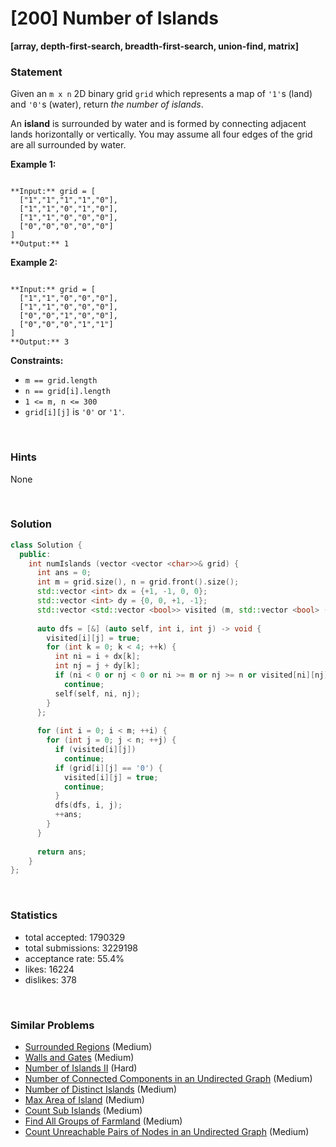 # [200] Number of Islands

**[array, depth-first-search, breadth-first-search, union-find, matrix]**

### Statement

Given an `m x n` 2D binary grid `grid` which represents a map of `'1'`s (land) and `'0'`s (water), return *the number of islands*.

An **island** is surrounded by water and is formed by connecting adjacent lands horizontally or vertically. You may assume all four edges of the grid are all surrounded by water.


**Example 1:**

```

**Input:** grid = [
  ["1","1","1","1","0"],
  ["1","1","0","1","0"],
  ["1","1","0","0","0"],
  ["0","0","0","0","0"]
]
**Output:** 1

```

**Example 2:**

```

**Input:** grid = [
  ["1","1","0","0","0"],
  ["1","1","0","0","0"],
  ["0","0","1","0","0"],
  ["0","0","0","1","1"]
]
**Output:** 3

```

**Constraints:**
* `m == grid.length`
* `n == grid[i].length`
* `1 <= m, n <= 300`
* `grid[i][j]` is `'0'` or `'1'`.


<br>

### Hints

None

<br>

### Solution

```cpp
class Solution {
  public:
    int numIslands (vector <vector <char>>& grid) {
      int ans = 0;
      int m = grid.size(), n = grid.front().size();
      std::vector <int> dx = {+1, -1, 0, 0};
      std::vector <int> dy = {0, 0, +1, -1};
      std::vector <std::vector <bool>> visited (m, std::vector <bool> (n));
      
      auto dfs = [&] (auto self, int i, int j) -> void {
        visited[i][j] = true;
        for (int k = 0; k < 4; ++k) {
          int ni = i + dx[k];
          int nj = j + dy[k];
          if (ni < 0 or nj < 0 or ni >= m or nj >= n or visited[ni][nj] or grid[ni][nj] == '0')
            continue;
          self(self, ni, nj);
        }
      };
      
      for (int i = 0; i < m; ++i) {
        for (int j = 0; j < n; ++j) {
          if (visited[i][j])
            continue;
          if (grid[i][j] == '0') {
            visited[i][j] = true;
            continue;
          }
          dfs(dfs, i, j);
          ++ans;
        }
      }
      
      return ans;
    }
};
```

<br>

### Statistics

- total accepted: 1790329
- total submissions: 3229198
- acceptance rate: 55.4%
- likes: 16224
- dislikes: 378

<br>

### Similar Problems

- [Surrounded Regions](https://leetcode.com/problems/surrounded-regions) (Medium)
- [Walls and Gates](https://leetcode.com/problems/walls-and-gates) (Medium)
- [Number of Islands II](https://leetcode.com/problems/number-of-islands-ii) (Hard)
- [Number of Connected Components in an Undirected Graph](https://leetcode.com/problems/number-of-connected-components-in-an-undirected-graph) (Medium)
- [Number of Distinct Islands](https://leetcode.com/problems/number-of-distinct-islands) (Medium)
- [Max Area of Island](https://leetcode.com/problems/max-area-of-island) (Medium)
- [Count Sub Islands](https://leetcode.com/problems/count-sub-islands) (Medium)
- [Find All Groups of Farmland](https://leetcode.com/problems/find-all-groups-of-farmland) (Medium)
- [Count Unreachable Pairs of Nodes in an Undirected Graph](https://leetcode.com/problems/count-unreachable-pairs-of-nodes-in-an-undirected-graph) (Medium)
